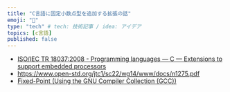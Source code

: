 ```yaml
---
title: "C言語に固定小数点型を追加する拡張の話"
emoji: "💭"
type: "tech" # tech: 技術記事 / idea: アイデア
topics: [c言語]
published: false
---
```


* [ISO/IEC TR 18037:2008 - Programming languages — C — Extensions to support embedded processors](https://www.iso.org/standard/51126.html)
* <https://www.open-std.org/jtc1/sc22/wg14/www/docs/n1275.pdf>
* [Fixed-Point (Using the GNU Compiler Collection (GCC))](https://gcc.gnu.org/onlinedocs/gcc/Fixed-Point.html)
